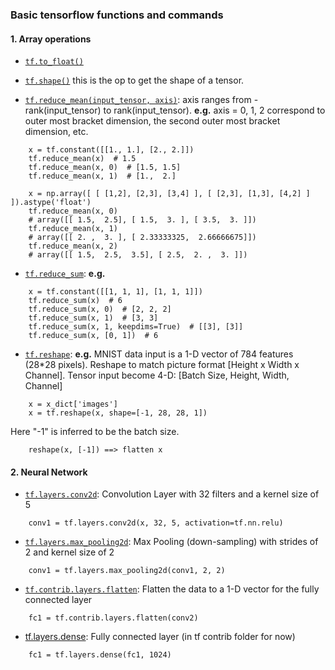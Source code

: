 ### Basic tensorflow functions and commands

#### 1. Array operations


- [`tf.to_float()`]()

- [`tf.shape()`](https://www.tensorflow.org/api_docs/python/tf/shape) this is the op to get the shape of a tensor.

- [`tf.reduce_mean(input_tensor, axis)`](https://www.tensorflow.org/api_docs/python/tf/reduce_mean): axis ranges from -rank(input_tensor) to rank(input_tensor). 
__e.g.__ axis = 0, 1, 2 correspond to outer most bracket dimension, the second outer most bracket dimension, etc.  
```buildoutcfg
    x = tf.constant([[1., 1.], [2., 2.]])
    tf.reduce_mean(x)  # 1.5
    tf.reduce_mean(x, 0)  # [1.5, 1.5]
    tf.reduce_mean(x, 1)  # [1.,  2.]
```
```buildoutcfg
    x = np.array([ [ [1,2], [2,3], [3,4] ], [ [2,3], [1,3], [4,2] ] ]).astype('float')
    tf.reduce_mean(x, 0) 
    # array([[ 1.5,  2.5], [ 1.5,  3. ], [ 3.5,  3. ]])
    tf.reduce_mean(x, 1) 
    # array([[ 2. ,  3. ], [ 2.33333325,  2.66666675]])
    tf.reduce_mean(x, 2) 
    # array([[ 1.5,  2.5,  3.5], [ 2.5,  2. ,  3. ]])

```

- [`tf.reduce_sum`](https://www.tensorflow.org/api_docs/python/tf/reduce_sum): __e.g.__
```buildoutcfg
    x = tf.constant([[1, 1, 1], [1, 1, 1]])
    tf.reduce_sum(x)  # 6
    tf.reduce_sum(x, 0)  # [2, 2, 2]
    tf.reduce_sum(x, 1)  # [3, 3]
    tf.reduce_sum(x, 1, keepdims=True)  # [[3], [3]]
    tf.reduce_sum(x, [0, 1])  # 6
```

- [`tf.reshape`](https://www.tensorflow.org/api_docs/python/tf/reshape): __e.g.__ 
MNIST data input is a 1-D vector of 784 features (28*28 pixels). 
Reshape to match picture format [Height x Width x Channel]. Tensor input become 4-D: [Batch Size, Height, Width, Channel]

```
    x = x_dict['images']
    x = tf.reshape(x, shape=[-1, 28, 28, 1])
```
Here "-1" is inferred to be the batch size. 
```
    reshape(x, [-1]) ==> flatten x
```
#### 2. Neural Network

- [`tf.layers.conv2d`](): Convolution Layer with 32 filters and a kernel size of 5
```
    conv1 = tf.layers.conv2d(x, 32, 5, activation=tf.nn.relu)
```
- [`tf.layers.max_pooling2d`](): Max Pooling (down-sampling) with strides of 2 and kernel size of 2
```
    conv1 = tf.layers.max_pooling2d(conv1, 2, 2)
```
- [`tf.contrib.layers.flatten`](): Flatten the data to a 1-D vector for the fully connected layer
```
    fc1 = tf.contrib.layers.flatten(conv2)
```
- [tf.layers.dense](): Fully connected layer (in tf contrib folder for now)
```
    fc1 = tf.layers.dense(fc1, 1024)
```
